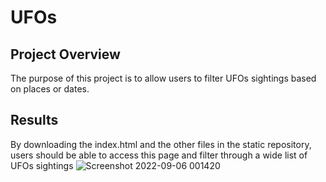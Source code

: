 # UFOs
## Project Overview
The purpose of this project is to allow users to filter UFOs sightings based on places or dates. 

## Results
By downloading the index.html and the other files in the static repository, users should be able to access this page and filter through a wide list of UFOs sightings
![Screenshot 2022-09-06 001420](https://user-images.githubusercontent.com/104603046/188545807-ba15cb44-d3ba-4f03-b6ef-ad8b89e9c45f.png)
